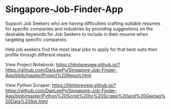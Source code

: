 # Singapore-Job-Finder-App
Support Job Seekers who are having difficulties crafting suitable resumes for specific companies and industries by providing suggestions on the desirable keywords for Job Seekers to include in their resume when targeting specific companies.

Help job seekers find the most ideal jobs to apply for that best suits their profile through different means.


View Project Notebook: https://htmlpreview.github.io/?https://github.com/DanLeePy/Singapore-Job-Finder-App/blob/master/Project%20Report.html

View Python Scraper: https://htmlpreview.github.io/?https://github.com/DanLeePy/Singapore-Job-Finder-App/blob/master/Python%20Script%20to%20Scrape%20and%20Geotag%20Data%20Set.html
